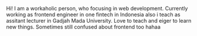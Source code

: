 <p align="left"> Hi! I am a workaholic person, who focusing in web development. Currently working as frontend engineer in one fintech in Indonesia also i teach as assitant lecturer in Gadjah Mada University. Love to teach and eiger to learn new things. Sometimes still confused about frontend too hahaa </p>
